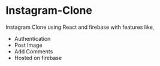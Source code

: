 # Instagram-Clone

Instagram Clone using React and firebase with features like,

- Authentication
- Post Image
- Add Comments
- Hosted on firebase
